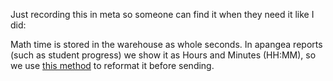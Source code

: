 Just recording this in meta so someone can find it when they need it like I did:

Math time is stored in the warehouse as whole seconds. In apangea reports (such as student progress) we show it as Hours and Minutes (HH:MM), so we use [this method](https://github.com/thinkthroughmath/reporting/blob/rc/app/reports/report_helper.rb#L101) to reformat it before sending.
